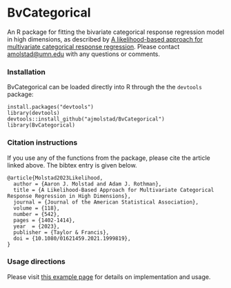 # BvCategorical
An R package for fitting the bivariate categorical response regression model in high dimensions, as described  by [A likelihood-based approach for multivariate categorical response regression](https://www.tandfonline.com/doi/abs/10.1080/01621459.2021.1999819?journalCode=uasa20). Please contact [amolstad@umn.edu](mailto:amolstad@umn.edu) with any questions or comments. 

### Installation
BvCategorical can be loaded directly into R through the the `devtools` package:
```
install.packages("devtools")
library(devtools)
devtools::install_github("ajmolstad/BvCategorical")
library(BvCategorical)
```

### Citation instructions
If you use any of the functions from the package, please cite the article linked above. The bibtex entry is given below. 
```
@article{Molstad2023Likelihood,
  author = {Aaron J. Molstad and Adam J. Rothman},
  title = {A Likelihood-Based Approach for Multivariate Categorical Response Regression in High Dimensions},
  journal = {Journal of the American Statistical Association},
  volume = {118},
  number = {542},
  pages = {1402-1414},
  year  = {2023},
  publisher = {Taylor & Francis},
  doi = {10.1080/01621459.2021.1999819},
}
```
### Usage directions
Please visit [this example page](https://ajmolstad.github.io/docs/BvCategorical_Example.html) for details on implementation and usage. 
